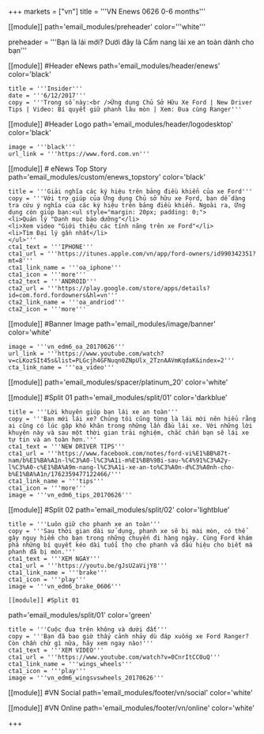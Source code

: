 +++
markets = ["vn"]
title = '''VN Enews 0626 0-6 months'''


[[module]]
path='email_modules/preheader'
color='''white'''

preheader = '''Bạn là lái mới? Dưới đây là Cẩm nang lái xe an toàn dành cho bạn'''

[[module]] #Header eNews
path='email_modules/header/enews'
color='black'

	title = '''Insider'''
	date = '''6/12/2017'''
	copy = '''Trong số này:<br />Ứng dụng Chủ Sở Hữu Xe Ford | New Driver Tips | Video: Bí quyết giữ phanh lâu mòn | Xem: Đua cùng Ranger'''

[[module]] #Header Logo
path='email_modules/header/logodesktop'
color='black'

	image = '''black'''
	url_link = '''https://www.ford.com.vn'''

[[module]] # eNews Top Story
path='email_modules/custom/enews_topstory'
color='black'

	title = '''Giải nghĩa các ký hiệu trên bảng điều khiển của xe Ford'''
	copy = '''Với trợ giúp của Ứng dụng Chủ sở hữu xe Ford, bạn dễ dàng tra cứu ý nghĩa của các ký hiệu trên bảng điều khiển. Ngoài ra, Ứng dụng còn giúp bạn:<ul style="margin: 20px; padding: 0;">
	<li>Quản lý "Danh mục bảo dưỡng"</li>
	<li>Xem video "Giới thiệu các tính năng trên xe Ford"</li>
	<li>Tìm Đại lý gần nhất</li>
	</ul>'''
	cta1_text = '''IPHONE'''
	cta1_url = '''https://itunes.apple.com/vn/app/ford-owners/id990342351?mt=8'''
	cta1_link_name = '''oa_iphone'''
	cta1_icon = '''more'''
    cta2_text = '''ANDROID'''
	cta2_url = '''https://play.google.com/store/apps/details?id=com.ford.fordowners&hl=vn'''
	cta2_link_name = '''oa_andriod'''
	cta2_icon = '''more'''

[[module]] #Banner Image
path='email_modules/image/banner'
color='white'

	image = '''vn_edm6_oa_20170626'''
	url_link = '''https://www.youtube.com/watch?v=cLKozSIt45s&list=PLGcjh4GFNuqn0ZNpUlx_2TznAAVmKqdaK&index=2'''
	cta_link_name = '''oa_video'''

[[module]]
path='email_modules/spacer/platinum_20'
color='white'

[[module]] #Split 01
path='email_modules/split/01'
color='darkblue'

	title = '''Lời khuyên giúp bạn lái xe an toàn'''
	copy = '''Bạn mới lái xe? Chúng tôi cũng từng là lái mới nên hiểu rằng ai cũng có lúc gặp khó khăn trong những lần đầu lái xe. Với những lời khuyên này và sau một thời gian trải nghiệm, chắc chắn bạn sẽ lái xe tự tin và an toàn hơn.'''
	cta1_text = '''NEW DRIVER TIPS'''
	cta1_url = '''https://www.facebook.com/notes/ford-vi%E1%BB%87t-nam/b%E1%BA%A1n-l%C3%A0-l%C3%A1i-m%E1%BB%9Bi-sau-%C4%91%C3%A2y-l%C3%A0-c%E1%BA%A9m-nang-l%C3%A1i-xe-an-to%C3%A0n-d%C3%A0nh-cho-b%E1%BA%A1n/1762359477122466/'''
	cta1_link_name = '''tips'''
	cta1_icon = '''more'''
	image = '''vn_edm6_tips_20170626'''

[[module]] #Split 02
path='email_modules/split/02'
color='lightblue'

	title = '''Luôn giữ cho phanh xe an toàn'''
	copy = '''Sau thời gian dài sử dụng, phanh xe sẽ bị mài mòn, có thể gây nguy hiểm cho bạn trong những chuyến đi hàng ngày. Cùng Ford khám phá những bí quyết kéo dài tuổi thọ cho phanh và dấu hiệu cho biết má phanh đã bị mòn.'''
	cta1_text = '''XEM NGAY'''
	cta1_url = '''https://youtu.be/gJsU2aVijY8'''
	cta1_link_name = '''brake'''
	cta1_icon = '''play'''
	image = '''vn_edm6_brake_0606'''
    
    [[module]] #Split 01
path='email_modules/split/01'
color='green'

	title = '''Cuộc đua trên không và dưới đất'''
	copy = '''Bạn đã bao giờ thấy cảnh nhảy dù đáp xuống xe Ford Ranger? Còn chần chừ gì nữa, hãy xem ngay nào!'''
	cta1_text = '''XEM VIDEO'''
	cta1_url = '''https://www.youtube.com/watch?v=0CnrItCC0uQ'''
	cta1_link_name = '''wings_wheels'''
	cta1_icon = '''play'''
	image = '''vn_edm6_wingsvswheels_20170626'''

[[module]] #VN Social
path='email_modules/footer/vn/social'
color='white'

[[module]] #VN Online
path='email_modules/footer/vn/online'
color='white'


+++
